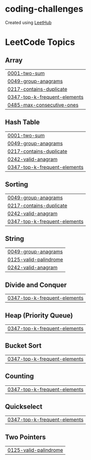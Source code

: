 # coding-challenges
Created using [LeetHub](https://github.com/QasimWani/LeetHub)

<!---LeetCode Topics Start-->
# LeetCode Topics
## Array
|  |
| ------- |
| [0001-two-sum](https://github.com/ht-l1/coding-challenges/tree/master/0001-two-sum) |
| [0049-group-anagrams](https://github.com/ht-l1/coding-challenges/tree/master/0049-group-anagrams) |
| [0217-contains-duplicate](https://github.com/ht-l1/coding-challenges/tree/master/0217-contains-duplicate) |
| [0347-top-k-frequent-elements](https://github.com/ht-l1/coding-challenges/tree/master/0347-top-k-frequent-elements) |
| [0485-max-consecutive-ones](https://github.com/ht-l1/coding-challenges/tree/master/0485-max-consecutive-ones) |
## Hash Table
|  |
| ------- |
| [0001-two-sum](https://github.com/ht-l1/coding-challenges/tree/master/0001-two-sum) |
| [0049-group-anagrams](https://github.com/ht-l1/coding-challenges/tree/master/0049-group-anagrams) |
| [0217-contains-duplicate](https://github.com/ht-l1/coding-challenges/tree/master/0217-contains-duplicate) |
| [0242-valid-anagram](https://github.com/ht-l1/coding-challenges/tree/master/0242-valid-anagram) |
| [0347-top-k-frequent-elements](https://github.com/ht-l1/coding-challenges/tree/master/0347-top-k-frequent-elements) |
## Sorting
|  |
| ------- |
| [0049-group-anagrams](https://github.com/ht-l1/coding-challenges/tree/master/0049-group-anagrams) |
| [0217-contains-duplicate](https://github.com/ht-l1/coding-challenges/tree/master/0217-contains-duplicate) |
| [0242-valid-anagram](https://github.com/ht-l1/coding-challenges/tree/master/0242-valid-anagram) |
| [0347-top-k-frequent-elements](https://github.com/ht-l1/coding-challenges/tree/master/0347-top-k-frequent-elements) |
## String
|  |
| ------- |
| [0049-group-anagrams](https://github.com/ht-l1/coding-challenges/tree/master/0049-group-anagrams) |
| [0125-valid-palindrome](https://github.com/ht-l1/coding-challenges/tree/master/0125-valid-palindrome) |
| [0242-valid-anagram](https://github.com/ht-l1/coding-challenges/tree/master/0242-valid-anagram) |
## Divide and Conquer
|  |
| ------- |
| [0347-top-k-frequent-elements](https://github.com/ht-l1/coding-challenges/tree/master/0347-top-k-frequent-elements) |
## Heap (Priority Queue)
|  |
| ------- |
| [0347-top-k-frequent-elements](https://github.com/ht-l1/coding-challenges/tree/master/0347-top-k-frequent-elements) |
## Bucket Sort
|  |
| ------- |
| [0347-top-k-frequent-elements](https://github.com/ht-l1/coding-challenges/tree/master/0347-top-k-frequent-elements) |
## Counting
|  |
| ------- |
| [0347-top-k-frequent-elements](https://github.com/ht-l1/coding-challenges/tree/master/0347-top-k-frequent-elements) |
## Quickselect
|  |
| ------- |
| [0347-top-k-frequent-elements](https://github.com/ht-l1/coding-challenges/tree/master/0347-top-k-frequent-elements) |
## Two Pointers
|  |
| ------- |
| [0125-valid-palindrome](https://github.com/ht-l1/coding-challenges/tree/master/0125-valid-palindrome) |
<!---LeetCode Topics End-->